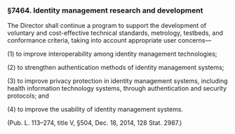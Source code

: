 ### §7464. Identity management research and development ###

The Director shall continue a program to support the development of voluntary and cost-effective technical standards, metrology, testbeds, and conformance criteria, taking into account appropriate user concerns—

(1) to improve interoperability among identity management technologies;

(2) to strengthen authentication methods of identity management systems;

(3) to improve privacy protection in identity management systems, including health information technology systems, through authentication and security protocols; and

(4) to improve the usability of identity management systems.

(Pub. L. 113–274, title V, §504, Dec. 18, 2014, 128 Stat. 2987.)